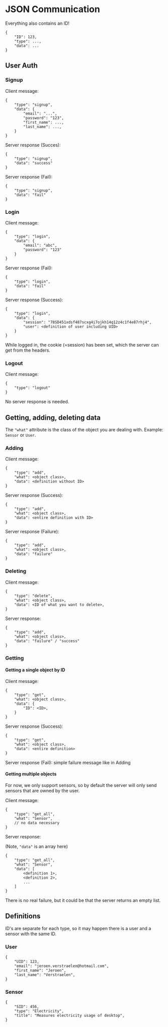 
# JSON Communication

Everything also contains an ID!

	{
		"ID": 123,
		"type": ...,
		"data": ...
	}

## User Auth

### Signup

Client message:

	{
		"type": "signup",
		"data": {
			"email": "...",
			"password": "123",
			"first_name": ...,
			"last_name": ...,
		}
	}

Server response (Succes): 

	{
		"type": "signup",
		"data": "success"
	}

Server response (Fail):

	{
		"type": "signup",
		"data": "fail"
	}

### Login

Client message:

	{
		"type": "login",
		"data": {
			"email": "abc",
			"password": "123"
		}
	}

Server response (Fail):

	{
		"type": "login",
		"data": "fail"
	}

Server response (Success):

	{
		"type": "login",
		"data": {
			"session": "78SD451xdsf487scxg4i7ojkh14q12z4c1f4e87rhj4",
			"user": <definition of user including UID>
		}
	}

While logged in, the cookie (=session) has been set, which the server can get from the headers.

### Logout

Client message:

	{
		"type": "logout"
	}

No server response is needed.

## Getting, adding, deleting data

The `"what"` attribute is the class of the object you are dealing with. Example: `Sensor` or `User`.

### Adding

Client message:

	{
		"type": "add",
		"what": <object class>,
		"data": <definition without ID>
	}

Server response (Success):

	{
		"type": "add",
		"what": <object class>,
		"data": <entire definition with ID>
	}

Server response (Failure):
	
	{
		"type": "add",
		"what": <object class>,
		"data": "failure"
	}

### Deleting

Client message:

	{
		"type": "delete",
		"what": <object class>,
		"data": <ID of what you want to delete>,
	}

Server response:

	{
		"type": "add",
		"what": <object class>,
		"data": "failure" / "success"
	}

### Getting

#### Getting a single object by ID

Client message:

	{
		"type": "get",
		"what": <object class>,
		"data": {
			"ID": <ID>,
		}
	}

Server response (Success):

	{
		"type": "get",
		"what": <object class>,
		"data": <entire definition>
	}

Server response (Fail): simple failure message like in Adding

#### Getting multiple objects

For now, we only support sensors, so by default the server will only send sensors that are owned by the user.

Client message:

	{
		"type": "get_all",
		"what": "Sensor",
		// no data necessary
	}

Server response:

(Note, `"data"` is an array here)

	{
		"type": "get_all",
		"what": "Sensor",
		"data": [
			<definition 1>,
			<definition 2>,
			...
		]
	}

There is no real failure, but it could be that the server returns an empty list.

## Definitions

ID's are separate for each type, so it may happen there is a user and a sensor with the same ID.

### User

	{
		"UID": 123,
		"email": "jeroen.verstraelen@hotmail.com",
		"first_name": "Jeroen",
		"last_name": "Verstraelen",
	}

### Sensor

	{
		"SID": 456,
		"type": "Electricity",
		"title": "Measures electricity usage of desktop",
	}
